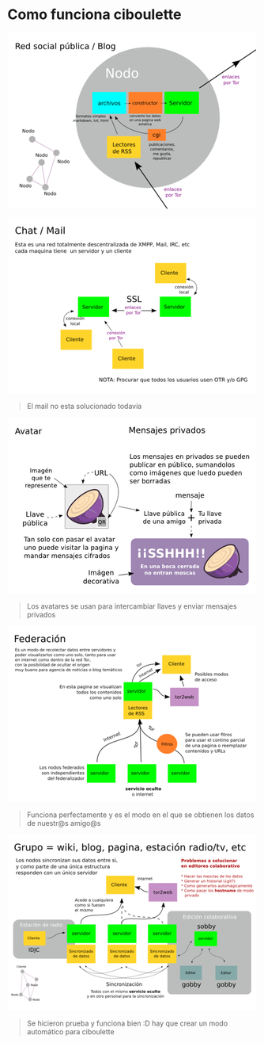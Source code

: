 # Como funciona ciboulette

![Nodo base](Base.png)

![Chat con XMPP y mail](Chat.png)
> El mail no esta solucionado todavía

![Intercambio de llaves con avatar](Avatar.png)
> Los avatares se usan para intercambiar llaves y enviar mensajes privados

![Federar contenido](Federación.png)
> Funciona perfectamente y es el modo en el que se obtienen los datos de nuestr@s amigo@s

![Grupo de trabajo](Grupos.png)
> Se hicieron prueba y funciona bien :D hay que crear un modo automático para ciboulette
